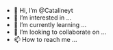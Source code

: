 - 👋 Hi, I’m @Catalineyt
- 👀 I’m interested in ...
- 🌱 I’m currently learning ...
- 💞️ I’m looking to collaborate on ...
- 📫 How to reach me ...

<!---
Catalineyt/Catalineyt is a ✨ special ✨ repository because its `README.md` (this file) appears on your GitHub profile.
You can click the Preview link to take a look at your changes.
--->
